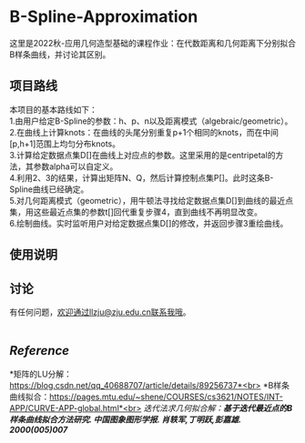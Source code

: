# B-Spline-Approximation
这里是2022秋-应用几何造型基础的课程作业：在代数距离和几何距离下分别拟合B样条曲线，并讨论其区别。<br>
## 项目路线
本项目的基本路线如下：<br>
1.由用户给定B-Spline的参数：h、p、n以及距离模式（algebraic/geometric）。<br>
2.在曲线上计算knots：在曲线的头尾分别重复p+1个相同的knots，而在中间[p,h+1]范围上均匀分布knots。<br>
3.计算给定数据点集D[]在曲线上对应点的参数。这里采用的是centripetal的方法，其参数alpha可以自定义。<br>
4.利用2、3的结果，计算出矩阵N、Q，然后计算控制点集P[]。此时这条B-Spline曲线已经确定。<br>
5.对几何距离模式（geometric），用牛顿法寻找给定数据点集D[]到曲线的最近点集，用这些最近点集的参数t[]回代重复步骤4，直到曲线不再明显改变。<br>
6.绘制曲线。实时监听用户对给定数据点集D[]的修改，并返回步骤3重绘曲线。<br>
## 使用说明
## 讨论
有任何问题，欢迎通过llzju@zju.edu.cn联系我哦。<br><br>
## *Reference*<br>
*矩阵的LU分解：https://blog.csdn.net/qq_40688707/article/details/89256737*<br>
*B样条曲线拟合：https://pages.mtu.edu/~shene/COURSES/cs3621/NOTES/INT-APP/CURVE-APP-global.html*<br>
*迭代法求几何拟合解：***基于迭代最近点的B样条曲线拟合方法研究. 中国图象图形学报. 肖轶军,丁明跃,彭嘉雄. 2000(005)007****<br>
